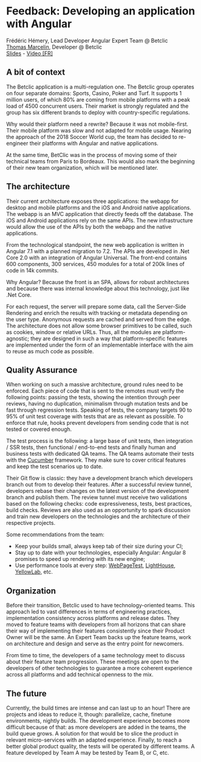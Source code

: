 # Feedback: Developing an application with Angular
Frédéric Hémery, Lead Developer Angular Expert Team @ Betclic  
[Thomas Marcelin](https://twitter.com/ThomasMarcelin), Developer @ Betclic  
[Slides](https://www.slideshare.net/secret/4VGmpAjjnDoIVq) - [Video \[FR\]](https://www.youtube.com/watch?v=eMDGNNy77Y8)

## A bit of context
The Betclic application is a multi-regulation one. The Betclic group operates on four separate domains: Sports, Casino, Poker and Turf. It supports 1 million users, of which 80% are coming from mobile platforms with a peak load of 4500 concurrent users. Their market is strongly regulated and the group has six different brands to deploy with country-specific regulations.

Why would their platform need a rewrite? Because it was not mobile-first. Their mobile platform was slow and not adapted for mobile usage. Nearing the approach of the 2018 Soccer World cup, the team has decided to re-engineer their platforms with Angular and native applications.

At the same time, BetClic was in the process of moving some of their technical teams from Paris to Bordeaux. This would also mark the beginning of their new team organization, which will be mentioned later.

## The architecture
Their current architecture exposes three applications: the webapp for desktop and mobile platforms and the iOS and Android native applications. The webapp is an MVC application that directly feeds off the database. The iOS and Android applications rely on the same APIs. The new infrastructure would allow the use of the APIs by both the webapp and the native applications.

From the technological standpoint, the new web application is written in Angular 7.1 with a planned migration to 7.2. The APIs are developed in .Net Core 2.0 with an integration of Angular Universal. The front-end contains 600 components, 300 services, 450 modules for a total of 200k lines of code in 14k commits.

Why Angular? Because the front is an SPA, allows for robust architectures and because there was internal knowledge about this technology, just like .Net Core.

For each request, the server will prepare some data, call the Server-Side Rendering and enrich the results with tracking or metadata depending on the user type. Anonymous requests are cached and served from the edge. The architecture does not allow some browser primitives to be called, such as cookies, window or relative URLs. Thus, all the modules are platform-agnostic; they are designed in such a way that platform-specific features are implemented under the form of an implementable interface with the aim to reuse as much code as possible.

## Quality Assurance

When working on such a massive architecture, ground rules need to be enforced. Each piece of code that is sent to the remotes must verify the following points: passing the tests, showing the intention through peer reviews, having no duplication, minimalism through mutation tests and be fast through regression tests. Speaking of tests, the company targets 90 to 95% of unit test coverage with tests that are as relevant as possible. To enforce that rule, hooks prevent developers from sending code that is not tested or covered enough.

The test process is the following: a large base of unit tests, then integration / SSR tests, then functional / end-to-end tests and finally human and business tests with dedicated QA teams. The QA teams automate their tests with the [Cucumber](https://cucumber.io/) framework. They make sure to cover critical features and keep the test scenarios up to date.

Their Git flow is classic: they have a development branch which developers branch out from to develop their features. After a successful review tunnel, developers rebase their changes on the latest version of the development branch and publish them. The review tunnel must receive two validations based on the following checks: code expressiveness, tests, best practices, build checks. Reviews are also used as an opportunity to spark discussion and train new developers on the technologies and the architecture of their respective projects.

Some recommendations from the team:
- Keep your builds small, always keep tab of their size during your CI;
- Stay up to date with your technologies, especially Angular: Angular 8 promises to speed up rendering with its new engine;
- Use performance tools at every step: [WebPageTest](https://www.webpagetest.org/), [LightHouse](https://developers.google.com/web/tools/lighthouse/), [YellowLab](https://yellowlab.tools/), etc.

## Organization

Before their transition, Betclic used to have technology-oriented teams. This approach led to vast differences in terms of engineering practices, implementation consistency across platforms and release dates. They moved to feature teams with developers from all horizons that can share their way of implementing their features consistently since their Product Owner will be the same. An Expert Team backs up the feature teams, work on architecture and design and serve as the entry point for newcomers.

From time to time, the developers of a same technology meet to discuss about their feature team progression. These meetings are open to the developers of other technologies to guarantee a more coherent experience across all platforms and add technical openness to the mix.

## The future

Currently, the build times are intense and can last up to an hour! There are projects and ideas to reduce it, though: parallelize, cache, finetune environments, nightly builds. The development experience becomes more difficult because of that: as more developers are added in the teams, the build queue grows. A solution for that would be to slice the product in relevant micro-services with an adapted experience. Finally, to reach a better global product quality, the tests will be operated by different teams. A feature developed by Team A may be tested by Team B, or C, etc.
